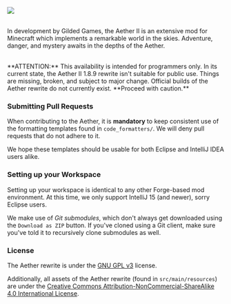 <p align="center">

 <img src="http://i.imgur.com/RgWAINr.png"><br><br>

  In development by Gilded Games, the Aether II is an extensive mod for Minecraft which implements a remarkable world in the skies. Adventure, danger, and mystery awaits in the depths of the Aether.

</p>

<br>
**ATTENTION:** This availability is intended for programmers only. In its current state, the Aether II 1.8.9 rewrite isn't suitable for public use. Things are missing, broken, and subject to major change. Official builds of the Aether rewrite do not currently exist. **Proceed with caution.**

### Submitting Pull Requests
When contributing to the Aether, it is **mandatory** to keep consistent use of the formatting templates found in `code_formatters/`. We will deny pull requests that do not adhere to it.

We hope these templates should be usable for both Eclipse and IntelliJ IDEA users alike.

### Setting up your Workspace
Setting up your workspace is identical to any other Forge-based mod environment. At this time, we only support IntelliJ 15 (and newer), sorry Eclipse users.

We make use of _Git submodules_, which don't always get downloaded using the `Download as ZIP` button. If you've cloned using a Git client, make sure you've told it to recursively clone submodules as well.

### License
The Aether rewrite is under the [GNU GPL v3](http://www.gnu.org/licenses/gpl-3.0.en.html) license.

Additionally, all assets of the Aether rewrite (found in `src/main/resources`) are under the [Creative Commons Attribution-NonCommercial-ShareAlike 4.0 International License](http://creativecommons.org/licenses/by-nc-sa/4.0/).

